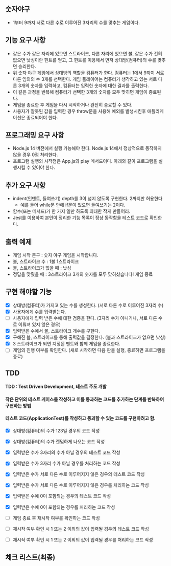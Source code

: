 ## 숫자야구

- 1부터 9까지 서로 다른 수로 이루어진 3자리의 수를 맞추는 게임이다.

## 기능 요구 사항

- 같은 수가 같은 자리에 있으면 스트라이크, 다른 자리에 있으면 볼, 같은 수가 전혀 없으면 낫싱이란 힌트를 얻고, 그 힌트를 이용해서 먼저 상대방(컴퓨터)의 수를 맞추면 승리한다.
- 위 숫자 야구 게임에서 상대방의 역할을 컴퓨터가 한다. 컴퓨터는 1에서 9까지 서로 다른 임의의 수 3개를 선택한다. 게임 플레이어는 컴퓨터가 생각하고 있는 서로 다른 3개의 숫자를 입력하고, 컴퓨터는 입력한 숫자에 대한 결과를 출력한다.
- 이 같은 과정을 반복해 컴퓨터가 선택한 3개의 숫자를 모두 맞히면 게임이 종료된다.
- 게임을 종료한 후 게임을 다시 시작하거나 완전히 종료할 수 있다.
- 사용자가 잘못된 값을 입력한 경우 throw문을 사용해 예외를 발생시킨후 애플리케이션은 종료되어야 한다.

## 프로그래밍 요구 사항

- Node.js 14 버전에서 실행 가능해야 한다. Node.js 14에서 정상적으로 동작하지 않을 경우 0점 처리한다.
- 프로그램 실행의 시작점은 App.js의 play 메서드이다. 아래와 같이 프로그램을 실행시킬 수 있어야 한다.

## 추가 요구 사항

- indent(인덴트, 들여쓰기) depth를 3이 넘지 않도록 구현한다. 2까지만 허용한다
    - 예를 들어 while문 안에 if문이 있으면 들여쓰기는 2이다.
- 함수(또는 메서드)가 한 가지 일만 하도록 최대한 작게 만들어라.
- Jest를 이용하여 본인이 정리한 기능 목록이 정상 동작함을 테스트 코드로 확인한다.

## 출력 예제

- 게임 시작 문구 : 숫자 야구 게임을 시작합니다.
- 볼, 스트라이크 수 : 1볼 1스트라이크
- 볼, 스트라이크가 없을 때 : 낫싱
- 정답을 맞췄을 때 : 3스트라이크 3개의 숫자를 모두 맞히셨습니다! 게임 종료


## 구현 해야할 기능

- [x] 상대방(컴퓨터)가 가지고 있는 수를 생성한다. (서로 다른 수로 이루어진 3자리 수)
- [x] 사용자에게 수를 입력받는다.
- [ ] 사용자에게 입력 받은 수에 대한 검증을 한다. (3자리 수가 아니거나, 서로 다른 수로 이뤄져 있지 않은 경우)
- [x] 입력받은 수에서 볼, 스트라이크 개수를 구한다.
- [x] 구해진 볼, 스트라이크를 통해 출력값을 결정한다. (볼과 스트라이크가 없으면 낫싱)
- [x] 3 스트라이크가 되면 지정된 멘트와 함께 게임을 종료한다.
- [ ] 게임의 진행 여부를 확인한다. (새로 시작하면 다음 판을 실행, 종료하면 프로그램을 종료)

## TDD

#### TDD : Test Driven Development, 테스트 주도 개발
#### 작은 단위의 테스트 케이스를 작성하고 이를 통과하는 코드를 추가하는 단계를 반복하여 구현하는 방법
#### 테스트 코드(ApplicationTest)를 작성하고 통과할 수 있는 코드를 구현하려고 함.

- [x] 상대방(컴퓨터)의 수가 123일 경우의 코드 작성
- [x] 상대방(컴퓨터)의 수가 랜덤하게 나오는 코드 작성
- [x] 입력받은 수가 3자리의 수가 아닐 경우의 테스트 코드 작성
- [x] 입력받은 수가 3자리 수가 아닐 경우를 처리하는 코드 작성
- [x] 입력받은 수가 서로 다른 수로 이루어지지 않은 경우의 테스트 코드 작성
- [x] 입력받은 수가 서로 다른 수로 이루어지지 않은 경우를 처리하는 코드 작성
- [x] 입력받은 수에 0이 포함되는 경우의 테스트 코드 작성
- [x] 입력받은 수에 0이 포함되는 경우를 처리하는 코드 작성
- [ ] 게임 종료 후 재시작 여부를 확인하는 코드 작성
- [ ] 재시작 여부 확인 시 1 또는 2 이외의 값이 입력될 경우의 테스트 코드 작성
- [ ] 재시작 여부 확인 시 1 또는 2 이외의 값이 입력될 경우를 처리하는 코드 작성


## 체크 리스트(최종)

